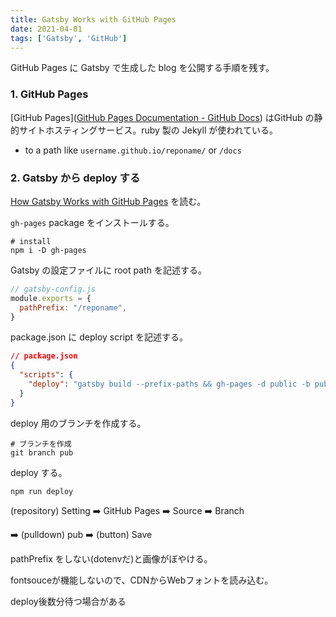 ```yaml
---
title: Gatsby Works with GitHub Pages
date: 2021-04-01
tags: ['Gatsby', 'GitHub']
---
```


 GitHub Pages に Gatsby で生成した blog を公開する手順を残す。

### 1. GitHub Pages

[GitHub Pages]([GitHub Pages Documentation - GitHub Docs](https://docs.github.com/en/pages)) はGitHub の静的サイトホスティングサービス。ruby 製の Jekyll が使われている。

- to a path like `username.github.io/reponame/` or `/docs`

### 2. Gatsby から deploy する

[How Gatsby Works with GitHub Pages](https://www.gatsbyjs.com/docs/how-to/previews-deploys-hosting/how-gatsby-works-with-github-pages/) を読む。

`gh-pages` package をインストールする。

```shell
# install
npm i -D gh-pages
```

Gatsby の設定ファイルに root path を記述する。

```js
// gatsby-config.js
module.exports = {
  pathPrefix: "/reponame",
}
```

package.json に deploy script を記述する。

```json
// package.json
{
  "scripts": {
    "deploy": "gatsby build --prefix-paths && gh-pages -d public -b pub"
  }
}
```

deploy 用のブランチを作成する。

```shell
# ブランチを作成
git branch pub
```

deploy する。

```shell
npm run deploy
```



(repository) Setting ➡️ GitHub Pages ➡️ Source ➡️ Branch

 ➡️ (pulldown) pub ➡️ (button) Save

pathPrefix をしない(dotenvだ)と画像がぼやける。

fontsouceが機能しないので、CDNからWebフォントを読み込む。

deploy後数分待つ場合がある